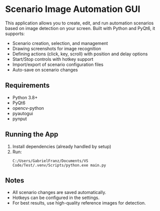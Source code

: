 # Scenario Image Automation GUI

This application allows you to create, edit, and run automation scenarios based on image detection on your screen. Built with Python and PyQt6, it supports:

- Scenario creation, selection, and management
- Drawing screenshots for image recognition
- Defining actions (click, key, scroll) with position and delay options
- Start/Stop controls with hotkey support
- Import/export of scenario configuration files
- Auto-save on scenario changes

## Requirements
- Python 3.8+
- PyQt6
- opencv-python
- pyautogui
- pynput

## Running the App
1. Install dependencies (already handled by setup)
2. Run:
   ```
   C:/Users/GabrielFranz/Documents/VS Code/Test/.venv/Scripts/python.exe main.py
   ```

## Notes
- All scenario changes are saved automatically.
- Hotkeys can be configured in the settings.
- For best results, use high-quality reference images for detection.
